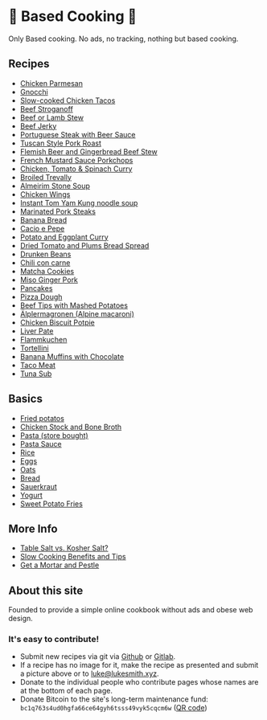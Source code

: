 # 🍳 Based Cooking 🍲

Only Based cooking. No ads, no tracking, nothing but based cooking.

## Recipes

- [Chicken Parmesan](chicken-parmesan.html)
- [Gnocchi](gnocchi.html)
- [Slow-cooked Chicken Tacos](chicken-tacos.html)
- [Beef Stroganoff](stroganoff.html)
- [Beef or Lamb Stew](beef-stew.html)
- [Beef Jerky](beef-jerky.html)
- [Portuguese Steak with Beer Sauce](portuguese-steak-with-beer-sauce.html)
- [Tuscan Style Pork Roast](tuscan-style-pork-roast.html)
- [Flemish Beer and Gingerbread Beef Stew](carbonade.html)
- [French Mustard Sauce Porkchops](french-mustard-sauce-porkchops.html)
- [Chicken, Tomato & Spinach Curry](chicken-tomato-spinach-curry.html)
- [Broiled Trevally](broiled-trevally.html)
- [Almeirim Stone Soup](almeirim-stone-soup.html)
- [Chicken Wings](chicken-wings.html)
- [Instant Tom Yam Kung noodle soup](instant-tom-yam-kung-noodle-soup.html)
- [Marinated Pork Steaks](marinated-pork-steaks.html)
- [Banana Bread](banana-bread.html)
- [Cacio e Pepe](cacio-e-pepe.html)
- [Potato and Eggplant Curry](potato-and-eggplant-curry.html)
- [Dried Tomato and Plums Bread Spread](dried-tomato-plum-spread.html)
- [Drunken Beans](drunken-beans.html)
- [Chili con carne](chili-con-carne.html)
- [Matcha Cookies](matcha-cookies.html)
- [Miso Ginger Pork](miso-ginger-pork.html)
- [Pancakes](pancake.html)
- [Pizza Dough](pizza-dough.html)
- [Beef Tips with Mashed Potatoes](beef-tips.html)
- [Älplermagronen (Alpine macaroni)](aelplermagronen.html)
- [Chicken Biscuit Potpie](chicken-biscuit-potpie.html)
- [Liver Pate](liverpate.html)
- [Flammkuchen](flammkuchen.html)
- [Tortellini](tortellini.html)
- [Banana Muffins with Chocolate](banana-muffins-with-chocolate.html)
- [Taco Meat](taco-meat.html)
- [Tuna Sub](tuna-sub.html)

## Basics

- [Fried potatos](fried_potatos.html)
- [Chicken Stock and Bone Broth](chicken-stock-bone-broth.html)
- [Pasta (store bought)](pasta.html)
- [Pasta Sauce](pasta-sauce.html)
- [Rice](rice.html)
- [Eggs](eggs.html)
- [Oats](oats.html)
- [Bread](bread.html)
- [Sauerkraut](sauerkraut.html)
- [Yogurt](yogurt.html)
- [Sweet Potato Fries](sweet-potato-fries.html)

## More Info

- [Table Salt vs. Kosher Salt?](salt.html)
- [Slow Cooking Benefits and Tips](slow-cooking-tips.html)
- [Get a Mortar and Pestle](mortar-and-pestle.html)

## About this site

Founded to provide a simple online cookbook without ads and obese web design.

### It's easy to contribute!

- Submit new recipes via git via [Github](https://github.com/lukesmithxyz/based.cooking) or [Gitlab](https://gitlab.com/lukesmithxyz/based.cooking).
- If a recipe has no image for it, make the recipe as presented and submit a picture above or to [luke@lukesmith.xyz](mailto:luke@lukesmith.xyz).
- Donate to the individual people who contribute pages whose names are at the bottom of each page.
- Donate Bitcoin to the site's long-term maintenance fund: `bc1q763s4ud0hgfa66ce64gyh6tsss49vyk5cqcm6w` ([QR code](pix/bitcoin-based-cooking.webp))
